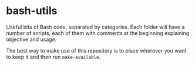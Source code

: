 # bash-utils
Useful bits of Bash code, separated by categories. Each folder will have a number of scripts, each of them with comments
at the beginning explaining objective and usage. 

The best way to make use of this repository is to place wherever you want to keep it and then run `make-available`.